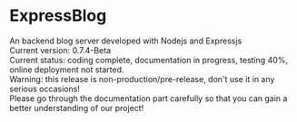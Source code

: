 # ExpressBlog
An backend blog server developed with Nodejs and Expressjs  
Current version: 0.7.4-Beta  
Current status: coding complete, documentation in progress, testing 40%, online deployment not started.  
Warning: this release is non-production/pre-release, don't use it in any serious occasions!  
Please go through the documentation part carefully so that you can gain a better understanding of our project!  
